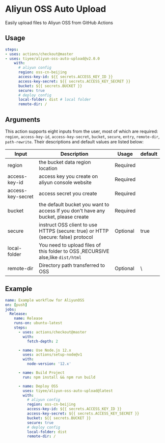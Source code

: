 <!-- <p align="center">
  <a href="https://github.com/actions/typescript-action/actions"><img alt="typescript-action status" src="https://github.com/actions/typescript-action/workflows/build-test/badge.svg"></a>
</p> -->

# Aliyun OSS Auto Upload

Easily upload files to Aliyun OSS from GitHub Actions

## Usage

```yaml
steps:
- uses: actions/checkout@master
- uses: tiyee/aliyun-oss-auto-upload@v2.0.0
    with:
      # aliyun config
      region: oss-cn-beijing
      access-key-id: ${{ secrets.ACCESS_KEY_ID }}
      access-key-secret: ${{ secrets.ACCESS_KEY_SECRET }}
      bucket: ${{ secrets.BUCKET }}
      secure: true
      # deploy config
      local-folder: dist # local folder
      remote-dir: /
```

## Arguments

This action supports eight inputs from the user, most of which are required: `region`, `access-key-id`, `access-key-secret`, `bucket`, `secure`, `entry`, `remote-dir`, `path-rewrite`. Their descriptions and default values are listed below:

| Input             | Description                                                                       | Usage    | default      |
| ----------------- | --------------------------------------------------------------------------------- | -------- | ------------ |
| region            | the bucket data region location                                                   | Required |              |
| access-key-id     | access key you create on aliyun console website                                   | Required |              |
| access-key-secret | access secret you create                                                          | Required |              |
| bucket            | the default bucket you want to access If you don't have any bucket, please create | Required |              |
| secure            | instruct OSS client to use HTTPS (secure: true) or HTTP (secure: false) protocol  | Optional | true         |
| local-folder      | You need to upload files of this folder to OSS ,RECURSIVE alse,like `dist/html`                         || |
| remote-dir        | Directory path transferred to OSS                                                 | Optional | \\           |

## Example

```yaml
name: Example workflow for AliyunOSS
on: [push]
jobs:
  Release:
    name: Release
    runs-on: ubuntu-latest
    steps:
      - uses: actions/checkout@master
        with:
          fetch-depth: 2

      - name: Use Node.js 12.x
        uses: actions/setup-node@v1
        with:
          node-version: '12.x'

      - name: Build Project
        run: npm install && npm run build

      - name: Deploy OSS
        uses: tiyee/aliyun-oss-auto-upload@latest
        with:
          # aliyun config
          region: oss-cn-beijing
          access-key-id: ${{ secrets.ACCESS_KEY_ID }}
          access-key-secret: ${{ secrets.ACCESS_KEY_SECRET }}
          bucket: ${{ secrets.BUCKET }}
          secure: true
          # deploy config
          local-folder: dist
          remote-dir: /
```